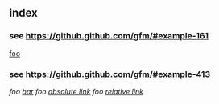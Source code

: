 ## index

### see https://github.github.com/gfm/#example-161

[foo]: /url1 "title"

[foo]

### see https://github.github.com/gfm/#example-413

*foo [bar](/url2.md)*
*foo [absolute link](https://example.org/url3.md)*
*foo [relative link](./url4.md)*
